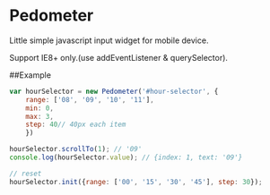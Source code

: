 # Pedometer

Little simple javascript input widget for mobile device.

Support IE8+ only.(use addEventListener & querySelector).


##Example

```javascript
var hourSelector = new Pedometer('#hour-selector', {
    range: ['08', '09', '10', '11'],
    min: 0,
    max: 3,
    step: 40// 40px each item
    })

hourSelector.scrollTo(1); // '09'
console.log(hourSelector.value); // {index: 1, text: '09'}

// reset
hourSelector.init({range: ['00', '15', '30', '45'], step: 30});
    
```